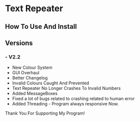 # Text Repeater
## How To Use And Install
## Versions
### - V2.2
- New Colour System
- GUI Overhaul
- Better Changelog
- Invalid Colours Caught And Prevented
- Text Repeater No Longer Crashes To Invalid Numbers
- Added MessageBoxes
- Fixed a lot of bugs related to crashing related to human error
- Added Threading - Program always responsive Now.


Thank You For Supporting My Program!

